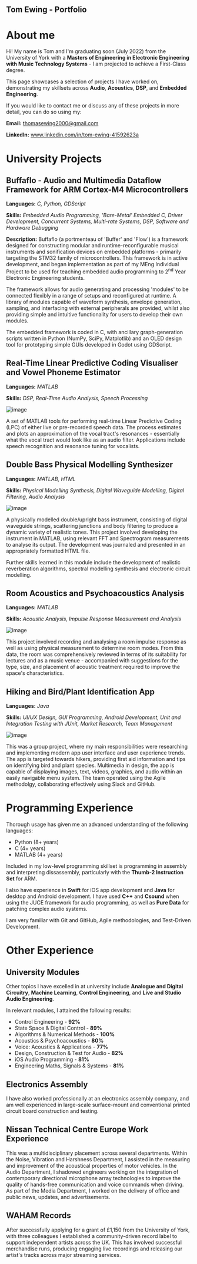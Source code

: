 ## Tom Ewing - Portfolio


# About me
Hi! My name is Tom and I'm graduating soon (July 2022) from the University of York with a **Masters of Engineering in Electronic Engineering with Music Technology Systems** - I am projected to achieve a First-Class degree.

This page showcases a selection of projects I have worked on, demonstrating my skillsets across **Audio**, **Acoustics**, **DSP**, and **Embedded Engineering**.

If you would like to contact me or discuss any of these projects in more detail, you can do so using my:

**Email:** thomasewing2000@gmail.com

**LinkedIn:** www.linkedin.com/in/tom-ewing-41592623a

# University Projects

## Buffaflo - Audio and Multimedia Dataflow Framework for ARM Cortex-M4 Microcontrollers
**Languages:** _C, Python, GDScript_

**Skills:** _Embedded Audio Programming, 'Bare-Metal' Embedded C, Driver Development, Concurrent Systems, Multi-rate Systems, DSP, Software and Hardware Debugging_

**Description:** Buffaflo (a portmenteau of 'Buffer' and 'Flow') is a framework designed for constructing modular and runtime-reconfigurable musical instruments and sonification devices on embedded platforms - primarily targeting the STM32 family of microcontrollers. This framework is in active development, and began implementation as part of my MEng Individual Project to be used for teaching embedded audio programming to 2<sup>nd</sup> Year Electronic Engineering students.

The framework allows for audio generating and processing 'modules' to be connected flexibly in a range of setups and reconfigured at runtime. A library of modules capable of waveform synthesis, envelope generation, sampling, and interfacing with external peripherals are provided, whilst also providing simple and intuitive functionality for users to develop their own modules. 

The embedded framework is coded in C, with ancillary graph-generation scripts written in Python (NumPy, SciPy, Matplotlib) and an OLED design tool for prototyping simple GUIs developed in Godot using GDScript. 


## Real-Time Linear Predictive Coding Visualiser and Vowel Phoneme Estimator
**Languages:** _MATLAB_

**Skills:** _DSP, Real-Time Audio Analysis, Speech Processing_

![image](/./Portfolio_Images/LPC.png)

A set of MATLAB tools for performing real-time Linear Predictive Coding (LPC) of either live or pre-recorded speech data. The process estimates and plots an approximation of the vocal tract's resonances - essentially what the vocal tract would look like as an audio filter. Applications include speech recognition and resonance tuning for vocalists. 

## Double Bass Physical Modelling Synthesizer
**Languages:** _MATLAB, HTML_

**Skills:** _Physical Modelling Synthesis, Digital Waveguide Modelling, Digital Filtering, Audio Analysis_

![image](/./Portfolio_Images/PhysMod.png)

A physically modelled double/upright bass instrument, consisting of digital waveguide strings, scattering junctions and body filtering to produce a dynamic variety of realistic tones. This project involved developing the instrument in MATLAB, using relevant FFT and Spectrogram measurements to analyse its output. The development was journaled and presented in an appropriately formatted HTML file.

Further skills learned in this module include the development of realistic reverberation algorithms, spectral modelling synthesis and electronic circuit modelling.

## Room Acoustics and Psychoacoustics Analysis
**Languages:** _MATLAB_

**Skills:** _Acoustic Analysis, Impulse Response Measurement and Analysis_

![image](/./Portfolio_Images/Acoustics.png)

This project involved recording and analysing a room impulse response as well as using physical measurement to determine room modes. From this data, the room was comprehensively reviewed in terms of its suitability for lectures and as a music venue - accompanied with suggestions for the type, size, and placement of acoustic treatment required to improve the space's characteristics.

## Hiking and Bird/Plant Identification App
**Languages:** _Java_

**Skills:** _UI/UX Design, GUI Programming, Android Development, Unit and Integration Testing with JUnit, Market Research, Team Management_

![image](/./Portfolio_Images/SwEng.png)

This was a group project, where my main responsibilities were researching and implementing modern app user interface and user experience trends. The app is targeted towards hikers, providing first aid information and tips on identifying bird and plant species. Multimedia in design, the app is capable of displaying images, text, videos, graphics, and audio within an easily navigable menu system. The team operated using the Agile methodolgy, collaborating effectively using Slack and GitHub.  

# Programming Experience
Thorough usage has given me an advanced understanding of the following languages:
- Python (8+ years)
- C (4+ years)
- MATLAB (4+ years)

Included in my low-level programming skillset is programming in assembly and interpreting dissassembly, particularly with the **Thumb-2 Instruction Set** for ARM.

I also have experience in **Swift** for iOS app development and **Java** for desktop and Android development. I have used **C++** and **Csound** when using the JUCE framework for audio programming, as well as **Pure Data** for patching complex audio systems.

I am very familiar with Git and GitHub, Agile methodologies, and Test-Driven Development.

# Other Experience
## University Modules
Other topics I have excelled in at university include **Analogue and Digital Circuitry**, **Machine Learning**, **Control Engineering**, and **Live and Studio Audio Engineering**.

In relevant modules, I attained the following results:
- Control Engineering - **92%**
- State Space & Digital Control - **89%**
- Algorithms & Numerical Methods - **100%**
- Acoustics & Psychoacoustics - **80%**
- Voice: Acoustics & Applications - **77%**
- Design, Construction & Test for Audio - **82%**
- iOS Audio Programming - **81%**
- Engineering Maths, Signals & Systems - **81%**

## Electronics Assembly
I have also worked professionally at an electronics assembly company, and am well experienced in large-scale surface-mount and conventional printed circuit board construction and testing.

## Nissan Technical Centre Europe Work Experience
This was a multidisciplinary placement across several departments. Within the Noise, Vibration and Harshness Department, I assisted in the measuring and improvement of the acoustical properties of motor vehicles. In the Audio Department, I shadowed engineers working on the integration of contemporary directional microphone array technologies to improve the quality of hands-free communication and voice commands when driving. As part of the Media Department, I worked on the delivery of office and public news, updates, and advertisements.

## WAHAM Records
After successfully applying for a grant of £1,150 from the University of York, with three colleagues I established a community-driven record label to support independent artists across the UK. This has involved successful merchandise runs, producing engaging live recordings and releasing our artist's tracks across major streaming services.
